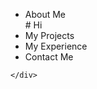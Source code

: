 <html>
  <head>
    <meta charset="utf-8">
    <meta name="viewport" content="width=device-width, initial-scale=1">
    <title>Hello Bulma!</title>
    <link rel="stylesheet" href="https://cdnjs.cloudflare.com/ajax/libs/bulma/0.7.5/css/bulma.min.css">
    <script defer src="https://use.fontawesome.com/releases/v5.3.1/js/all.js"></script>
  </head>
  <body>
  <section class="section">
    <div class="container">
<div class="tabs is-large is-centered">
  <ul>
    <li><a>About Me</a></li>
    # Hi
    <li><a>My Projects</a></li>
    <li><a>My Experience</a></li>
    <li><a>Contact Me</a></li>
  </ul>
</div>
     
    </div>
  </section>
  </body>
</html>
